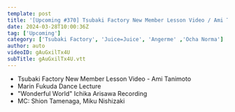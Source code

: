 ```yaml
---
template: post
title: '[Upcoming #370] Tsubaki Factory New Member Lesson Video / Ami Tanimoto,  Marin Fukuda Dance Lecture / "Wonderful World" Ichika Arisawa Recording / MC: Shion Tamenaga, Miku ​​Nishizaki'
date: 2024-03-28T10:00:36Z
tag: ['Upcoming']
category: ['Tsubaki Factory', 'Juice=Juice', 'Angerme' ,'Ocha Norma']
author: auto 
videoID: gAuGxilTx4U
subTitle: gAuGxilTx4U.vtt
---
```

- Tsubaki Factory New Member Lesson Video - Ami Tanimoto 
- Marin Fukuda Dance Lecture 
- "Wonderful World" Ichika Arisawa Recording 
- MC: Shion Tamenaga, Miku ​​Nishizaki